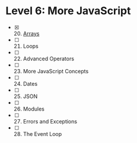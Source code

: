 # Level 6: More JavaScript

- [x] 20. [Arrays](./20-arrays.md)
- [ ] 21. Loops
- [ ] 22. Advanced Operators
- [ ] 23. More JavaScript Concepts
- [ ] 24. Dates
- [ ] 25. JSON
- [ ] 26. Modules
- [ ] 27. Errors and Exceptions
- [ ] 28. The Event Loop
